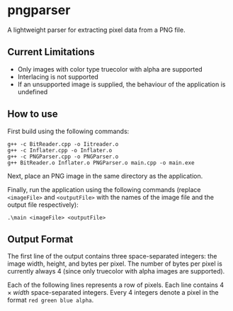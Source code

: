 # pngparser

A lightweight parser for extracting pixel data from a PNG file.

## Current Limitations
- Only images with color type truecolor with alpha are supported
- Interlacing is not supported
- If an unsupported image is supplied, the behaviour of the application is undefined


## How to use
First build using the following commands:
```
g++ -c BitReader.cpp -o Iitreader.o
g++ -c Inflater.cpp -o Inflater.o
g++ -c PNGParser.cpp -o PNGParser.o
g++ BitReader.o Inflater.o PNGParser.o main.cpp -o main.exe
```

Next, place an PNG image in the same directory as the application.

Finally, run the application using the following commands (replace `<imageFile>` and `<outputFile>` with the names of the image file and the output file respectively):
```
.\main <imageFile> <outputFile>
```

## Output Format
The first line of the output contains three space-separated integers: the image width, height, and bytes per pixel. The number of bytes per pixel is currently always 4 (since only truecolor with alpha images are supported).

Each of the following lines represents a row of pixels. Each line contains $4 × width$ space-separated integers. Every 4 integers denote a pixel in the format `red green blue alpha`.